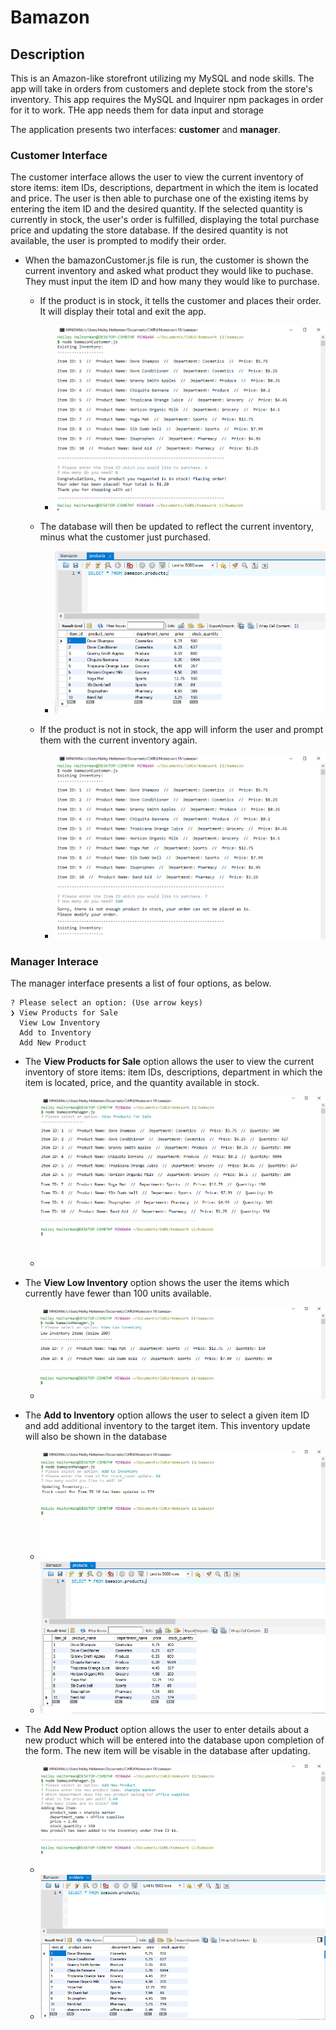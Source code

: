 # Bamazon

## Description

This is an Amazon-like storefront utilizing my MySQL and node skills. The app will take in orders from customers and deplete stock from the store's inventory. This app requires the MySQL and Inquirer npm packages in order for it to work. THe app needs them for data input and storage

The application presents two interfaces: **customer** and **manager**.



### Customer Interface

The customer interface allows the user to view the current inventory of store items: item IDs, descriptions, department in which the item is located and price. The user is then able to purchase one of the existing items by entering the item ID and the desired quantity. If the selected quantity is currently in stock, the user's order is fulfilled, displaying the total purchase price and updating the store database. If the desired quantity is not available, the user is prompted to modify their order.

- When the bamazonCustomer.js file is run, the customer is shown the current inventory and asked what product they would like to puchase. They must input the item ID and how many they would like to purchase.
	
	- If the product is in stock, it tells the customer and places their order. It will display their total and exit the app.
		- ![image of customer placing order](/images/customer_order_placed.png)
	
	- The database will then be updated to reflect the current inventory, minus what the customer just purchased.
		- ![image of updated db](/images/customer_stock_updated.png)
	
	- If the product is not in stock, the app will inform the user and prompt them with the current inventory again.
		- ![image of out of stock](/images/customer_not_enough_stock.png)



### Manager Interace

The manager interface presents a list of four options, as below. 

	? Please select an option: (Use arrow keys)
	❯ View Products for Sale 
	  View Low Inventory 
	  Add to Inventory 
	  Add New Product
	  
- The **View Products for Sale** option allows the user to view the current inventory of store items: item IDs, descriptions, department in which the item is located, price, and the quantity available in stock. 
	- ![image of manager products for sale](/images/manager_view.png)

- The **View Low Inventory** option shows the user the items which currently have fewer than 100 units available.
	- ![image of manager low inventory](/images/manager_low.png)

- The **Add to Inventory** option allows the user to select a given item ID and add additional inventory to the target item. This inventory update will also be shown in the database
	- ![image of manager update inventory](/images/manager_update_inventory.png)
	- ![image of manager update inventory](/images/manager_db_updated.png)

- The **Add New Product** option allows the user to enter details about a new product which will be entered into the database upon completion of the form. The new item will be visable in the database after updating.
	- ![image of manager add item](/images/manager_add.png)
	- ![image of manager add item](/images/manager_db_add.png)

